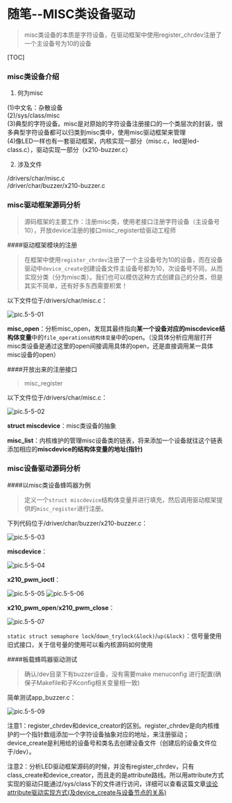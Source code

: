 随笔--MISC类设备驱动
=====

> misc类设备的本质是字符设备，在驱动框架中使用register_chrdev注册了一个主设备号为10的设备

[TOC]


### misc类设备介绍

1. 何为misc

(1)中文名：杂散设备<br>
(2)/sys/class/misc<br>
(3)典型的字符设备。misc是对原始的字符设备注册接口的一个类层次的封装，很多典型字符设备都可以归类到misc类中，使用misc驱动框架来管理<br>
(4)像LED一样也有一套驱动框架，内核实现一部分（misc.c，led是led-class.c），驱动实现一部分（x210-buzzer.c）<br>

2. 涉及文件

/drivers/char/misc.c<br>
/driver/char/buzzer/x210-buzzer.c

### misc驱动框架源码分析

> 源码框架的主要工作：注册misc类，使用老接口注册字符设备（主设备号10），开放device注册的接口misc_register给驱动工程师

####驱动框架模块的注册

> 在框架中使用`register_chrdev`注册了一个主设备号为10的设备，而在设备驱动中`device_create`创建设备文件主设备号都为10，次设备号不同，从而实现分类（分为misc类）。我们也可以模仿这种方式创建自己的分类，但是其实不简单，还有好多东西需要积累！

以下文件位于/drivers/char/misc.c：

![pic.5-5-01][01]

**misc_open**：分析misc_open，发现其最终指向**某一个设备对应的miscdevice结构体变量**中的`file_operations结构体变量`中的open。（没具体分析应用层打开misc类设备是通过这里的open间接调用具体的open，还是直接调用某一具体misc设备的open）


####开放出来的注册接口

> misc_register

以下文件位于/drivers/char/misc.c：

![pic.5-5-02][12]

**struct miscdevice**：misc类设备的抽象

**misc_list**：内核维护的管理misc设备类的链表，将来添加一个设备就往这个链表添加相应的**miscdevice的结构体变量的地址(指针)**


### misc设备驱动源码分析

####以misc类设备蜂鸣器为例

> 定义一个`struct miscdevice`结构体变量并进行填充，然后调用驱动框架提供的`misc_register`进行注册。

下列代码位于/driver/char/buzzer/x210-buzzer.c：

![pic.5-5-03][03]

**miscdevice**：

![pic.5-5-04][04]

**x210_pwm_ioctl**：

![pic.5-5-05][05]
![pic.5-5-06][06]

**x210_pwm_open**/**x210_pwm_close**：

![pic.5-5-07][07]

`static struct semaphore lock`/`down_trylock(&lock)`/`up(&lock)`：信号量使用旧式接口，关于信号量的使用可以看内核源码如何使用


####板载蜂鸣器驱动测试

> 确认/dev目录下有buzzer设备，没有需要make menuconfig 进行配置(确保子Makefile和子Kconfig相关变量相一致)

简单测试app_buzzer.c：

![pic.5-5-09][09]




注意1：register_chrdev和device_creator的区别。register_chrdev是向内核维护的一个指针数组添加一个字符设备抽象对应的地址，来注册驱动；device_create是利用给的设备号和类名去创建设备文件（创建后的设备文件位于/dev）。

注意2：分析LED驱动框架源码的时候，并没有register_chrdev，只有class_create和device_creator，而且走的是attribute路线。所以用attribute方式实现的驱动只能通过/sys/class下的文件进行访问，详细可以查看这篇文章[谈论attribute驱动实现方式(及device_create与设备节点的关系)](https://github.com/TongxinV/oneBook/issues/15)

[01]:https://raw.githubusercontent.com/TongxinV/oneBook/master/0.5.Linux-Driver%20Development/assets/pic.5-5/%E5%9B%BE%E7%89%87.5-5-01.png
[02]:https://raw.githubusercontent.com/TongxinV/oneBook/master/0.5.Linux-Driver%20Development/assets/pic.5-5/%E5%9B%BE%E7%89%87.5-5-02.png
[03]:https://raw.githubusercontent.com/TongxinV/oneBook/master/0.5.Linux-Driver%20Development/assets/pic.5-5/%E5%9B%BE%E7%89%87.5-5-03.png
[04]:https://raw.githubusercontent.com/TongxinV/oneBook/master/0.5.Linux-Driver%20Development/assets/pic.5-5/%E5%9B%BE%E7%89%87.5-5-04.png
[05]:https://raw.githubusercontent.com/TongxinV/oneBook/master/0.5.Linux-Driver%20Development/assets/pic.5-5/%E5%9B%BE%E7%89%87.5-5-05.png
[06]:https://raw.githubusercontent.com/TongxinV/oneBook/master/0.5.Linux-Driver%20Development/assets/pic.5-5/%E5%9B%BE%E7%89%87.5-5-06.png
[07]:https://raw.githubusercontent.com/TongxinV/oneBook/master/0.5.Linux-Driver%20Development/assets/pic.5-5/%E5%9B%BE%E7%89%87.5-5-07.png
[09]:https://raw.githubusercontent.com/TongxinV/oneBook/master/0.5.Linux-Driver%20Development/assets/pic.5-5/%E5%9B%BE%E7%89%87.5-5-09.png
[12]:https://raw.githubusercontent.com/TongxinV/oneBook/master/0.5.Linux-Driver%20Development/assets/pic.5-5/%E5%9B%BE%E7%89%87.5-5-12.png

